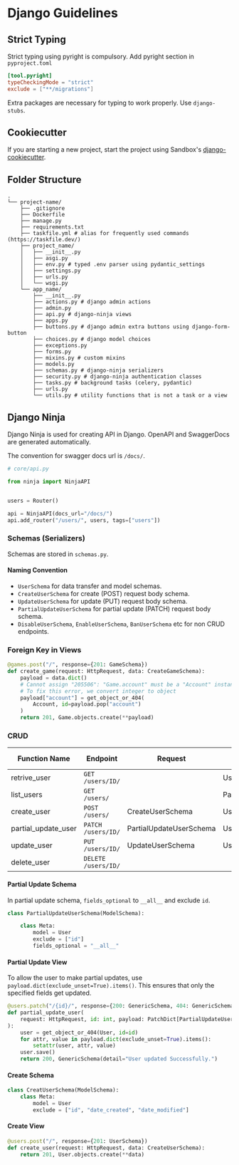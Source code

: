 # Django Guidelines

## Strict Typing

Strict typing using pyright is compulsory. Add pyright section in `pyproject.toml`

```toml
[tool.pyright]
typeCheckingMode = "strict"
exclude = ["**/migrations"]
```

Extra packages are necessary for typing to work properly. Use `django-stubs`.

## Cookiecutter

If you are starting a new project, start the project using Sandbox's [django-cookiecutter](https://github.com/sandbox-pokhara/django-cookiecutter).

## Folder Structure

```
.
└── project-name/
    ├── .gitignore
    ├── Dockerfile
    ├── manage.py
    ├── requirements.txt
    ├── taskfile.yml # alias for frequently used commands (https://taskfile.dev/)
    ├── project_name/
    │   ├── __init__.py
    │   ├── asgi.py
    │   ├── env.py # typed .env parser using pydantic_settings
    │   ├── settings.py
    │   ├── urls.py
    │   └── wsgi.py
    └── app_name/
        ├── __init__.py
        ├── actions.py # django admin actions
        ├── admin.py
        ├── api.py # django-ninja views
        ├── apps.py
        ├── buttons.py # django admin extra buttons using django-form-button
        ├── choices.py # django model choices
        ├── exceptions.py
        ├── forms.py
        ├── mixins.py # custom mixins
        ├── models.py
        ├── schemas.py # django-ninja serializers
        ├── security.py # django-ninja authentication classes
        ├── tasks.py # background tasks (celery, pydantic)
        ├── urls.py
        └── utils.py # utility functions that is not a task or a view
```

## Django Ninja

Django Ninja is used for creating API in Django. OpenAPI and SwaggerDocs are generated automatically.

The convention for swagger docs url is `/docs/`.

```py
# core/api.py

from ninja import NinjaAPI


users = Router()

api = NinjaAPI(docs_url="/docs/")
api.add_router("/users/", users, tags=["users"])
```

### Schemas (Serializers)

Schemas are stored in `schemas.py`.

#### Naming Convention

- `UserSchema` for data transfer and model schemas.
- `CreateUserSchema` for create (POST) request body schema.
- `UpdateUserSchema` for update (PUT) request body schema.
- `PartialUpdateUserSchema` for partial update (PATCH) request body schema.
- `DisableUserSchema`, `EnableUserSchema`, `BanUserSchema` etc for non CRUD endpoints.

### Foreign Key in Views

```py
@games.post("/", response={201: GameSchema})
def create_game(request: HttpRequest, data: CreateGameSchema):
    payload = data.dict()
    # Cannot assign "205506": "Game.account" must be a "Account" instance.
    # To fix this error, we convert integer to object
    payload["account"] = get_object_or_404(
        Account, id=payload.pop("account")
    )
    return 201, Game.objects.create(**payload)
```

### CRUD

| Function Name       | Endpoint            | Request                 | Response            | Status Code |
| ------------------- | ------------------- | ----------------------- | ------------------- | ----------- |
| retrive_user        | `GET /users/ID/`    |                         | UserSchema          | 200         |
| list_users          | `GET /users/`       |                         | PaginatedUserSchema | 200         |
| create_user         | `POST /users/`      | CreateUserSchema        | UserSchema          | 201         |
| partial_update_user | `PATCH /users/ID/`  | PartialUpdateUserSchema | UserSchema          | 200         |
| update_user         | `PUT /users/ID/`    | UpdateUserSchema        | UserSchema          | 200         |
| delete_user         | `DELETE /users/ID/` |                         |                     | 204         |

#### Partial Update Schema

In partial update schema, `fields_optional` to `__all__` and exclude `id`.

```py
class PartialUpdateUserSchema(ModelSchema):

    class Meta:
        model = User
        exclude = ["id"]
        fields_optional = "__all__"
```

#### Partial Update View

To allow the user to make partial updates, use `payload.dict(exclude_unset=True).items()`. This ensures that only the specified fields get updated.

```py
@users.patch("/{id}/", response={200: GenericSchema, 404: GenericSchema})
def partial_update_user(
    request: HttpRequest, id: int, payload: PatchDict[PartialUpdateUserSchema]
):
    user = get_object_or_404(User, id=id)
    for attr, value in payload.dict(exclude_unset=True).items():
        setattr(user, attr, value)
    user.save()
    return 200, GenericSchema(detail="User updated Successfully.")
```

#### Create Schema

```py
class CreatUserSchema(ModelSchema):
    class Meta:
        model = User
        exclude = ["id", "date_created", "date_modified"]
```

#### Create View

```py
@users.post("/", response={201: UserSchema})
def create_user(request: HttpRequest, data: CreateUserSchema):
    return 201, User.objects.create(**data)
```
